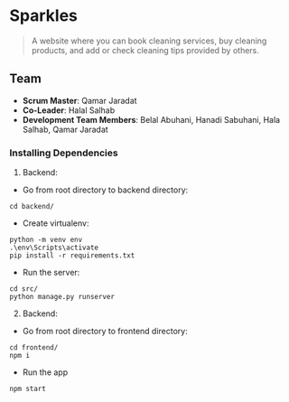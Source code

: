 # Sparkles

> A website where you can book cleaning services, buy cleaning products, and add or check cleaning tips provided by others.

## Team
  - __Scrum Master__: Qamar Jaradat
  - __Co-Leader__: Halal Salhab
  - __Development Team Members__: Belal Abuhani, Hanadi Sabuhani, Hala Salhab, Qamar Jaradat
  
  
### Installing Dependencies

1. Backend:

- Go from root directory to backend directory:

```
cd backend/
```

- Create virtualenv:

```
python -m venv env
.\env\Scripts\activate
pip install -r requirements.txt
```

- Run the server:

```
cd src/
python manage.py runserver
```

2. Backend:

- Go from root directory to frontend directory:

```
cd frontend/
npm i
```

- Run the app

```
npm start
```